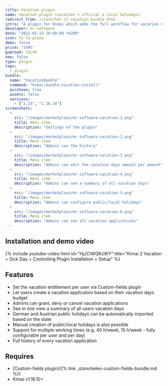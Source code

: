 ```yaml
---
title: Vacation plugin
name: Vacation plugin (vacation + official & local holidays)
redirect_from: /store/hmr-it-vacation-bundle.html
intro: "A plugin for Kimai which adds the full workflow for vacation + official & local holidays"
developer: mr-software
date: "2022-02-13 10:00:00 +0200"
icon: fa fa-plane
demo: false 
price: "199€"
gumroad: lVLXd
new: false
type: plugin
tags:
  - plugin
bundle:
  name: "VacationBundle"
  command: "kimai:bundle:vacation:install"
  purchase: true
  assets: false
  versions:
    - ["1.23", "1.16.10"]
screenshots:
  - 
    src: "/images/marketplace/mr-software-vacation-1.png"
    title: Menu item
    description: "Settings of the plugin"
  - 
    src: "/images/marketplace/mr-software-vacation-2.png"
    title: Menu item
    description: "Admins can the history"
  - 
    src: "/images/marketplace/mr-software-vacation-3.png"
    title: Menu item
    description: "Admins can edit the vacation days amount per amount"
  - 
    src: "/images/marketplace/mr-software-vacation-4.png"
    title: Menu item
    description: "Admins can see a summary of all vacation days"
  - 
    src: "/images/marketplace/mr-software-vacation-5.png"
    title: Menu item
    description: "Admins can configure public/local holidays"
  -
    src: "/images/marketplace/mr-software-vacation-6.png"
    title: Menu item
    description: "Admins can see all vacation applications"
---
```


## Installation and demo video

{% include youtube-video.html id="HjJClWQKzWY" title="Kimai 2 Vacation + Sick Day + Controlling Plugin Installation + Setup" %}

## Features

- Set the vacation entitlement per user via Custom-fields plugin
- Let users create a vacation application based on their vacation days budget
- Admins can grant, deny or cancel vacation applications
- See in one view a summary of all users vacation days
- German and Austrian public holidays can be automatically imported based on the state
- Manual creation of public/local holidays is also possible
- Support for multiple working times (e.g. 40 h/week, 15 h/week - fully configurable per user and per day)
- Full history of every vacation application

## Requires

- [Custom-fields plugin]({% link _store/keleo-custom-fields-bundle.md %})
- Kimai v1.16.10+
